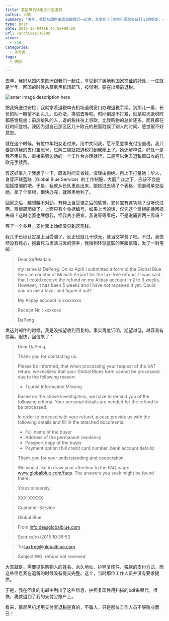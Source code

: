 ```yaml
---
title: 慕尼黑机场用支付宝退税
author: 大鹏
summary: "去年，我妈从国内来欧洲跟我们一起住，享受到了[奥地利国家签证][1]的好处，一住就是半年。回国的时候从慕尼黑机场起飞，按惯例，要在出境前退税。"
type: post
date: 2015-12-04T16:45:52+00:00
url: /archives/18199
views:
  - 510
categories:
  - 未分类
tags:
  - 德国

---
```

去年，我妈从国内来欧洲跟我们一起住，享受到了[奥地利国家签证][1]的好处，一住就是半年。回国的时候从慕尼黑机场起飞，按惯例，要在出境前退税。

![enter image description here][2]

把我妈送过安检，我就拿着退税单去机场退税窗口办理退税手续。到那儿一看，长长的队一眼望不到头儿。没办法，排进去等吧。时间倒是不打紧，就是每次退税时都感觉尴尬：前后排队的人，退的税往往上百欧，比我购物的总价还多，而且都在赶时间登机。我因为退自己那区区几十欧元的税而耽误了别人的时间，感觉很不好意思。

就在这个时候，有位中年妇女走过来，用中文问我，愿不愿意拿支付宝退税。我只要提供我的支付宝账号，过两三周就把退税打到我账上了。她还解释说，好处一是我不用排队，直接来旁边她的一个工作台办理就行，二是可以免去退税窗口收的几欧元手续费。

有这好事儿？我想了一下，既省时间又省钱，没理由拒绝。再上下打量她：华人，身穿环球蓝联（Global Blue Service）的工作制服，大庭广众之下，应该不会是招摇撞骗的吧。于是，我就从长队里走出来，跟她过去填了个表格，把退税单交给她，拿了个票根，很快办完，就回奥地利了。

回家之后，越想越不对劲，有种上当受骗之后的感觉。支付宝有这功能？没听说过啊。票根简陋极了，上面只有个收据编号。如果上当的话，仅凭这个票根能挽回损失吗？这时老婆也埋怨我，怪我贪小便宜。我说等等看吧，不是说需要两三周吗？

等了一个多月，支付宝上始终没见到这笔钱。

我几乎已经认定是上当受骗了。反正也就几十欧元，就当交学费了吧。不过，我依然没有死心，抱着死马当活马医的侥幸，我搜到环球蓝联的客服信箱，发了一封电邮：

> Dear Sir/Madam,
> 
> my name is DaPeng. On xx April I submitted a form to the Global Blue Service counter at Munich Airport for the tax-free refund. It was said that I could receive the refund on my Alipay account in 2 to 3 weeks. However, it has been 5 weeks and I have not received it yet. Could you do me a favor and figure it out?
> 
> My Alipay account is xxxxxxxx
    
> Receipt Nr. : xxxxxxx
> 
> DaPeng

发这封邮件的时候，我是没指望收到回复的。事实再度证明，期望越低，越容易有惊喜。很快，回信来了：

> Dear DaPeng,
> 
> Thank you for contacting us.
> 
> Please be informed, that when processing your request of the VAT return, we realized that your Global Blues form cannot be processed due to the following reason:
> 
>   * Tourist Information Missing
> 
> Based on the above investigation, we have to remind you of the following criteria. Your personal details are needed for the refund to be processed.
> 
> In order to proceed with your refund, please provide us with the following details and fill in the attached documents:
> 
>   * Full name of the buyer 
>   * Address of the permanent residency 
>   * Passport copy of the buyer
>   * Payment option (full credit card number, bank account details)
> 
> Thank you for your understanding and cooperation.
> 
> We would like to draw your attention to the FAQ page: www.globalblue.com/faqs. The answers you seek might be found there.
> 
> Yours sincerely,
    
> XXX XXXXX
    
> Customer Service
    
> Global Blue
> 
> From:info.de@globalblue.com
    
> Sent:xx/xx/2015 10:36:53
    
> To:taxfree@globalblue.com
    
> Subject:WG: refund not reveived

大意就是，需要提供购物人的姓名、永久地址、护照复印件、税款的支付方式，而这些信息我在退税的时候没有提交完整。这个，当时那位工作人员并没有要求提供。

于是，我在回复的电邮中列出了这些信息，护照复印件用扫描的pdf来替代。很快，税款退到了我的支付宝账户上。

看来，慕尼黑机场用支付宝退税是真的，不骗人，只是那位工作人员不够敬业而已！

 [1]: http://pzhao.org/archives/17697
 [2]: http://blog.kupibilet.ru/wp-content/uploads/2012/10/taxfree.jpg
